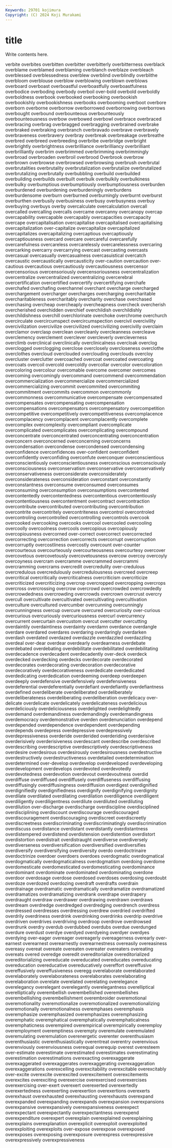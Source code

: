 ```yaml
---
Keywords: 29701 kojimura
Copyright: (C) 2024 Koji Murakami
---
```


# title

Write contents here.



verbite overbites overbitten overbitter
overbitterly overbitterness overblack overblame overblamed overblaming overblanch overblaze overbleach overblessed
overblessedness overblew overblind overblindly overblithe overbloom overblouse overblow overblowing overblown
overblows overboard overboast overboastful overboastfully overboastfulness overbodice overboding overbody overboil
over-bold overbold overboldly overboldness overbook overbooked overbooking overbookish overbookishly overbookishness
overbooks overbooming overboot overbore overborn overborne overborrow overborrowed overborrowing overborrows
overbought overbound overbounteous overbounteously overbounteousness overbow overbowed overbowl overbrace overbraced
overbracing overbrag overbragged overbragging overbrained overbrake overbraked overbraking overbranch overbravado
overbrave overbravely overbraveness overbravery overbray overbreak overbreakage overbreathe overbred overbreed
overbreeding overbribe overbridge overbright overbrightly overbrightness overbrilliance overbrilliancy overbrilliant overbrilliantly
overbrim overbrimmed overbrimming overbrimmingly overbroad overbroaden overbroil overbrood Overbrook overbrow
overbrown overbrowse overbrowsed overbrowsing overbrush overbrutal overbrutalities overbrutality overbrutalization overbrutalize
overbrutalized overbrutalizing overbrutally overbubbling overbuild overbuilded overbuilding overbuilds overbuilt overbulk
overbulkily overbulkiness overbulky overbumptious overbumptiously overbumptiousness overburden overburdened overburdening overburdeningly
overburdens overburdensome overburn overburned overburningly overburnt overburst overburthen overbusily overbusiness
overbusy overbusyness overbuy overbuying overbuys overby overcalculate overcalculation overcall overcalled
overcalling overcalls overcame overcanny overcanopy overcap overcapability overcapable overcapably overcapacities
overcapacity overcape overcapitalisation overcapitalise overcapitalised overcapitalising overcapitalization over-capitalize overcapitalize overcapitalized
overcapitalizes overcapitalizing overcaptious overcaptiously overcaptiousness overcard overcare overcareful overcarefully overcarefulness
overcareless overcarelessly overcarelessness overcaring overcarking overcarry overcarrying overcast overcasting overcasts
overcasual overcasually overcasualness overcasuistical overcatch overcaustic overcaustically overcausticity over-caution overcaution
over-cautious overcautious overcautiously overcautiousness overcensor overcensorious overcensoriously overcensoriousness overcentralization overcentralize
overcentralized overcentralizing overcerebral overcertification overcertified overcertify overcertifying overchafe overchafed overchafing
overchannel overchant overcharge overcharged overchargement overcharger overcharges overcharging overcharitable overcharitableness
overcharitably overcharity overchase overchased overchasing overcheap overcheaply overcheapness overcheck overcherish
overcherished overchidden overchief overchildish overchildishly overchildishness overchill overchlorinate overchoke overchrome
overchurch overcirculate overcircumspect overcircumspection overcivil overcivility overcivilization overcivilize overcivilized overcivilizing
overcivilly overclaim overclamor overclasp overclean overcleanly overcleanness overcleave overclemency overclement
overclever overcleverly overcleverness overclimb overclinical overclinically overclinicalness overcloak overclog overclogged
overclogging overclose overclosely overcloseness overclothe overclothes overcloud overclouded overclouding overclouds
overcloy overcluster overclutter overcoached overcoat overcoated overcoating overcoats overcoil overcold
overcoldly overcollar overcolor overcoloration overcoloring overcolour overcomable overcome overcomer overcomes
overcoming overcomingly overcommand overcommend overcommendation overcommercialization overcommercialize overcommercialized overcommercializing overcommit
overcommited overcommiting overcommitment overcommits overcommon overcommonly overcommonness overcommunicative overcompensate overcompensated
overcompensates overcompensating overcompensation overcompensations overcompensators overcompensatory overcompetition overcompetitive overcompetitively overcompetitiveness
overcomplacence overcomplacency overcomplacent overcomplacently overcomplete overcomplex overcomplexity overcompliant overcomplicate overcomplicated
overcomplicates overcomplicating overcompound overconcentrate overconcentrated overconcentrating overconcentration overconcern overconcerned overconcerning
overconcerns overcondensation overcondense overcondensed overcondensing overconfidence overconfidences over-confident overconfident overconfidently
overconfiding overconfute overconquer overconscientious overconscientiously overconscientiousness overconscious overconsciously overconsciousness overconservatism
overconservative overconservatively overconservativeness overconsiderate overconsiderately overconsiderateness overconsideration overconstant overconstantly overconstantness
overconsume overconsumed overconsumes overconsuming overconsumption overconsumptions overcontented overcontentedly overcontentedness overcontentious
overcontentiously overcontentiousness overcontentment overcontract overcontraction overcontribute overcontributed overcontributing overcontribution overcontrite
overcontritely overcontriteness overcontrol overcontroled overcontroling overcontrolled overcontrolling overcontrols overcook overcooked
overcooking overcooks overcool overcooled overcooling overcoolly overcoolness overcools overcopious overcopiously
overcopiousness overcorned over-correct overcorrect overcorrected overcorrecting overcorrection overcorrects overcorrupt overcorruption
overcorruptly overcostliness overcostly overcount over-counter overcourteous overcourteously overcourteousness overcourtesy overcover
overcovetous overcovetously overcovetousness overcow overcoy overcoyly overcoyness overcram overcramme overcrammed
overcrammi overcramming overcrams overcredit overcredulity over-credulous overcredulous overcredulously overcredulousness overcreed
overcreep overcritical overcritically overcriticalness overcriticism overcriticize overcriticized overcriticizing overcrop overcropped
overcropping overcrops overcross overcrossing overcrow overcrowd overcrowded overcrowdedly overcrowdedness overcrowding
overcrowds overcrown overcrust overcry overcull overcultivate overcultivated overcultivating overcultivation overculture
overcultured overcumber overcunning overcunningly overcunningness overcup overcure overcured overcuriosity over-curious
overcurious overcuriously overcuriousness overcurl overcurrency overcurrent overcurtain overcustom overcut overcutter
overcutting overdaintily overdaintiness overdainty overdamn overdance overdangle overdare overdared overdares
overdaring overdaringly overdarken overdash overdated overdazed overdazzle overdazzled overdazzling overdeal
over-dear overdear overdearly overdearness overdebate overdebated overdebating overdebilitate overdebilitated overdebilitating
overdecadence overdecadent overdecadently over-deck overdeck overdecked overdecking overdecks overdecorate overdecorated
overdecorates overdecorating overdecoration overdecorative overdecoratively overdecorativeness overdedicate overdedicated overdedicating overdedication
overdeeming overdeep overdeepen overdeeply overdefensive overdefensively overdefensiveness overdeferential overdeferentially overdefiant
overdefiantly overdefiantness overdefined overdeliberate overdeliberated overdeliberately overdeliberateness overdeliberating overdeliberation overdelicacy
over-delicate overdelicate overdelicately overdelicateness overdelicious overdeliciously overdeliciousness overdelighted overdelightedly overdemand
overdemandiness overdemandingly overdemandingness overdemocracy overdemonstrative overden overdenunciation overdepend overdepended overdependence
overdependent overdepending overdepends overdepress overdepressive overdepressively overdepressiveness overderide overderided overderiding
overderisive overderisively overderisiveness overdescant overdescribe overdescribed overdescribing overdescriptive overdescriptively overdescriptiveness
overdesire overdesirous overdesirously overdesirousness overdestructive overdestructively overdestructiveness overdetailed overdetermination overdetermined
over-develop overdevelop overdeveloped overdeveloping overdevelopment overdevelops overdevoted overdevotedly overdevotedness overdevotion
overdevout overdevoutness overdid overdiffuse overdiffused overdiffusely overdiffuseness overdiffusing overdiffusingly overdiffusingness
overdiffusion overdigest overdignified overdignifiedly overdignifiedness overdignify overdignifying overdignity overdilate overdilated
overdilating overdilation overdiligence overdiligent overdiligently overdiligentness overdilute overdiluted overdiluting overdilution
over-discharge overdischarge overdiscipline overdisciplined overdisciplining overdiscount overdiscourage overdiscouraged overdiscouragement overdiscouraging
overdiscreet overdiscreetly overdiscreetness overdiscriminating overdiscriminatingly overdiscrimination overdiscuss overdistance overdistant overdistantly
overdistantness overdistempered overdistend overdistension overdistention overdistort overdistortion overdistrait overdistraught overdiverse
overdiversely overdiverseness overdiversification overdiversified overdiversifies overdiversify overdiversifying overdiversity overdo overdoctrinaire
overdoctrinize overdoer overdoers overdoes overdogmatic overdogmatical overdogmatically overdogmaticalness overdogmatism overdoing
overdome overdomesticate overdomesticated overdomesticating overdominance overdominant overdominate overdominated overdominating overdone
overdoor overdosage overdose overdosed overdoses overdosing overdoubt overdoze overdozed overdozing
overdraft overdrafts overdrain overdrainage overdramatic overdramatically overdramatize overdramatized overdramatizes overdramatizing
overdrank overdrape overdrapery overdraught overdraw overdrawer overdrawing overdrawn overdraws overdream
overdredge overdredged overdredging overdrench overdress overdressed overdresses overdressing overdrew overdried
overdrifted overdrily overdriness overdrink overdrinking overdrinks overdrip overdrive overdriven overdrives
overdriving overdroop overdrove overdrowsed overdrunk overdry overdub overdubbed overdubs overdue
overdunged overdure overdust overdye overdyed overdyeing overdyer overdyes overdying over-eager
overeager overeagerly overeagerness overearly over-earnest overearnest overearnestly overearnestness overeasily overeasiness
overeasy overeat overeate overeaten overeater overeaters overeating overeats overed overedge
overedit overeditorialize overeditorialized overeditorializing overeducate overeducated overeducates overeducating overeducation overeducative
overeducatively overeffort overeffusive overeffusively overeffusiveness overegg overelaborate overelaborated overelaborately overelaborateness
overelaborates overelaborating overelaboration overelate overelated overelating overelegance overelegancy overelegant overelegantly
overelegantness overelliptical overelliptically overembellish overembellished overembellishes overembellishing overembellishment overembroider overemotional
overemotionality overemotionalize overemotionalized overemotionalizing overemotionally overemotionalness overemphases overemphasis overemphasize overemphasized
overemphasizes overemphasizing overemphatic overemphatical overemphatically overemphaticalness overemphaticness overempired overempirical overempirically
overemploy overemployment overemptiness overempty overemulate overemulated overemulating overemulation overenergetic overenter
overenthusiasm overenthusiastic overenthusiastically overentreat overentry overenvious overenviously overenviousness overequal overequip
overest overesteem over-estimate overestimate overestimated overestimates overestimating overestimation overestimations overexacting
overexaggerate overexaggerated overexaggerates overexaggerating overexaggeration overexaggerations overexcelling overexcitability overexcitable overexcitably
over-excite overexcite overexcited overexcitement overexcitements overexcites overexciting overexercise overexercised overexercises
overexercising over-exert overexert overexerted overexertedly overexertedness overexerting overexertion overexertions overexerts
overexhaust overexhausted overexhausting overexhausts overexpand overexpanded overexpanding overexpands overexpansion overexpansions
overexpansive overexpansively overexpansiveness overexpect overexpectant overexpectantly overexpectantness overexpend overexpenditure overexpert
overexplain overexplained overexplaining overexplains overexplanation overexplicit overexploit overexploited overexploiting overexploits
over-expose overexpose overexposed overexposes overexposing overexposure overexpress overexpressive overexpressively overexpressiveness
